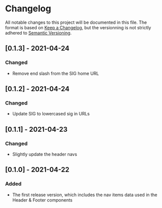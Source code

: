 # Changelog

All notable changes to this project will be documented in this file. The format is based on [Keep a Changelog](https://keepachangelog.com/en/1.0.0/), but the versionning is not strictly adhered to [Semantic Versioning](https://semver.org/spec/v2.0.0.html).

## [0.1.3] - 2021-04-24

### Changed

- Remove end slash from the SIG home URL

## [0.1.2] - 2021-04-24

### Changed

- Update SIG to lowercased sig in URLs

## [0.1.1] - 2021-04-23

### Changed

- Slightly update the header navs

## [0.1.0] - 2021-04-22

### Added

- The first release version, which includes the nav items data used in the Header & Footer components
